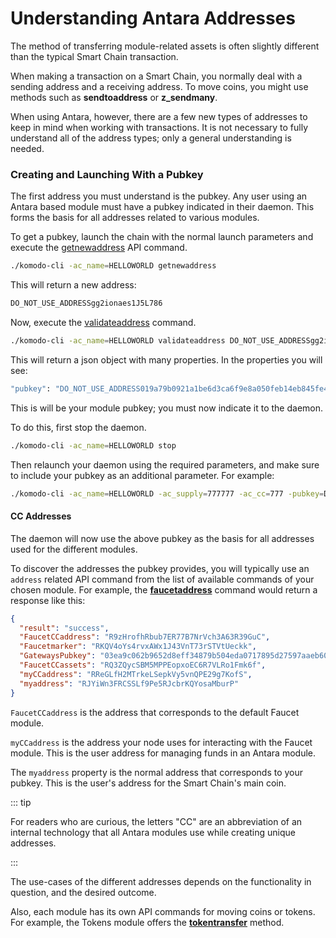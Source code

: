 # Understanding Antara Addresses

The method of transferring module-related assets is often slightly different than the typical Smart Chain transaction.

When making a transaction on a Smart Chain, you normally deal with a sending address and a receiving address. To move coins, you might use methods such as <b>sendtoaddress</b> or <b>z_sendmany</b>.

When using Antara, however, there are a few new types of addresses to keep in mind when working with transactions. It is not necessary to fully understand all of the address types; only a general understanding is needed.

### Creating and Launching With a Pubkey

The first address you must understand is the pubkey. Any user using an Antara based module must have a pubkey indicated in their daemon. This forms the basis for all addresses related to various modules.

<!--

Sidd: We can cut this below, I believe.

Typically, each module will take the pubkey, combine it with a unique and module-specific number called the `EVAL code`, and create a new [Base58Check](https://en.bitcoin.it/wiki/Base58Check_encoding) encoded address from it. This `Base58Check` encoded address will be the address you use for interacting with the specific Antara-based modules.

-->

To get a pubkey, launch the chain with the normal launch parameters and execute the [getnewaddress](../komodo-api/wallet.html#getnewaddress) API command.

```bash
./komodo-cli -ac_name=HELLOWORLD getnewaddress
```

This will return a new address:

```bash
DO_NOT_USE_ADDRESSgg2ionaes1J5L786
```

Now, execute the [validateaddress](../komodo-api/util.html#validateaddress) command.

```bash
./komodo-cli -ac_name=HELLOWORLD validateaddress DO_NOT_USE_ADDRESSgg2ionaes1J5L786
```

This will return a json object with many properties. In the properties you will see:

```bash
"pubkey": "DO_NOT_USE_ADDRESS019a79b0921a1be6d3ca6f9e8a050feb14eb845fe46b9d756"
```

This is will be your module pubkey; you must now indicate it to the daemon.

To do this, first stop the daemon.

```bash
./komodo-cli -ac_name=HELLOWORLD stop
```

Then relaunch your daemon using the required parameters, and make sure to include your pubkey as an additional parameter. For example:

```bash
./komodo-cli -ac_name=HELLOWORLD -ac_supply=777777 -ac_cc=777 -pubkey=DO_NOT_USE_ADDRESS019a79b0921a1be6d3ca6f9e8a050feb14eb845fe46b9d756
```

#### CC Addresses

The daemon will now use the above pubkey as the basis for all addresses used for the different modules.

To discover the addresses the pubkey provides, you will typically use an `address` related API command from the list of available commands of your chosen module. For example, the [<b>faucetaddress</b>](../basic-docs/fluidity/fluidity-api/faucet.html#faucetaddress) command would return a response like this:

```json
{
  "result": "success",
  "FaucetCCaddress": "R9zHrofhRbub7ER77B7NrVch3A63R39GuC",
  "Faucetmarker": "RKQV4oYs4rvxAWx1J43VnT73rSTVtUeckk",
  "GatewaysPubkey": "03ea9c062b9652d8eff34879b504eda0717895d27597aaeb60347d65eed96ccb40",
  "FaucetCCassets": "RQ3ZQycSBM5MPPEopxoEC6R7VLRo1Fmk6f",
  "myCCaddress": "RReGLfH2MTrkeLSepkVy5vnQPE29g7KofS",
  "myaddress": "RJYiWn3FRCSSLf9Pe5RJcbrKQYosaMburP"
}
```

`FaucetCCaddress` is the address that corresponds to the default Faucet module.

<!-- Sidd: Is the above the same as the global CC address? -->

`myCCaddress` is the address your node uses for interacting with the Faucet module. This is the user address for managing funds in an Antara module.

The `myaddress` property is the normal address that corresponds to your pubkey. This is the user's address for the Smart Chain's main coin.  

::: tip

For readers who are curious, the letters "CC" are an abbreviation of an internal technology that all Antara modules use while creating unique addresses.

:::

The use-cases of the different addresses depends on the functionality in question, and the desired outcome.

Also, each module has its own API commands for moving coins or tokens. For example, the Tokens module offers the [<b>tokentransfer</b>](../customconsensus/tokens.html#tokentransfer) method.
